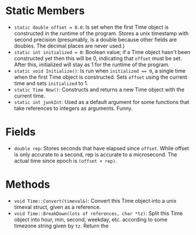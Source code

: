 # Static Members
- `static double offset = 0.0`: Is set when the first Time object is constructed in the runtime of the program. Stores a unix timestamp with second precision (presumably, is a double because other fields are doubles. The decimal places are never used.)
- `static int initialized = 0`: Boolean value; if a Time object hasn't been constructed yet then this will be 0, indicating that `offset` must be set. After this, initialized will stay as 1 for the runtime of the program.
- `static void Initialize()`: Is run when `initialized == 0`, a single time when the first Time object is constructed. Sets `offset` using the current time and sets `initialized` to 1.
- `static Time Now()`: Constructs and returns a new Time object with the current time.
- `static int junkInt`: Used as a default argument for some functions that take references to integers as arguments. Funny.
# Fields
- `double rep`: Stores seconds that have elapsed since `offset`. While offset is only accurate to a second, rep is accurate to a microsecond. The actual time since epoch is `(offset + rep)`.
# Methods
- `void Time::Convert(timeval&)`: Convert this Time object into a unix timeval struct, given as a reference.
- `void Time::BreakDown(lots of references, char *tz)`: Split this Time object into hour, min, second, weekday, etc. according to some timezone string given by `tz`. Return the  